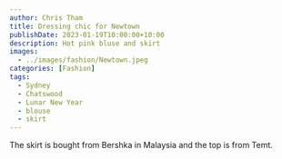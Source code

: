 ```yaml
---
author: Chris Tham
title: Dressing chic for Newtown
publishDate: 2023-01-19T10:00:00+10:00
description: Hot pink bluse and skirt
images:
  - ../images/fashion/Newtown.jpeg
categories: [Fashion]
tags:
  - Sydney
  - Chatswood
  - Lunar New Year
  - blouse
  - skirt
---
```


The skirt is bought from Bershka in Malaysia and the top is from Temt.
